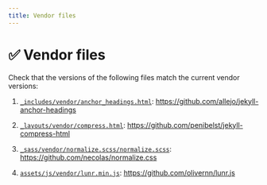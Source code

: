 ```yaml
---
title: Vendor files
---
```


# ✅ Vendor files

Check that the versions of the following files match the current vendor versions:

1.  [`_includes/vendor/anchor_headings.html`](https://github.com/just-the-docs/just-the-docs/blob/main/_includes/vendor/anchor_headings.html): 
    <https://github.com/allejo/jekyll-anchor-headings>

1.  [`_layouts/vendor/compress.html`](https://github.com/just-the-docs/just-the-docs/blob/main/_layouts/vendor/compress.html):
    <https://github.com/penibelst/jekyll-compress-html>

1.  [`_sass/vendor/normalize.scss/normalize.scss`](https://github.com/just-the-docs/just-the-docs/blob/main/_sass/vendor/normalize.scss/normalize.scss):
    <https://github.com/necolas/normalize.css>

1.  [`assets/js/vendor/lunr.min.js`](https://github.com/just-the-docs/just-the-docs/blob/main/assets/js/vendor/lunr.min.js):
    <https://github.com/olivernn/lunr.js>
